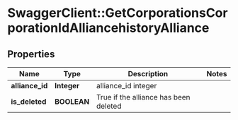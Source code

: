 # SwaggerClient::GetCorporationsCorporationIdAlliancehistoryAlliance

## Properties
Name | Type | Description | Notes
------------ | ------------- | ------------- | -------------
**alliance_id** | **Integer** | alliance_id integer | 
**is_deleted** | **BOOLEAN** | True if the alliance has been deleted | 


